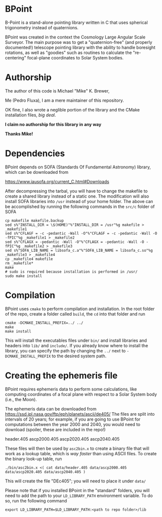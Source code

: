 # BPoint

B-Point is a stand-alone pointing library written in C that uses spherical trigonometry instead of quaternions.


BPoint was created in the context the Cosmology Large Angular Scale Surveyor. The main purpose was to get a "quaternion-free"
(and properly documented!) telescope pointing library with the ability to handle boresight rotations, as well as "goodies" 
such as routines to calculate the "re-centering" focal-plane coordinates to Solar System bodies.

# Authorship

The author of this code is Michael "Mike" K. Brewer,

Me (Pedro Fluxa), I am a mere maintainer of this repository. 

OK fine, I also wrote a neglible portion of the library and the CMake installation files, _big deal_. 

**I claim no authorship for this library in any way**

**Thanks Mike!**

# Dependencies

BPoint depends on SOFA (Standards Of Fundamental Astronomy) library, which can be downloaded from

https://www.iausofa.org/current_C.html#Downloads

After decompressing the tarbal, you will have to change the makefile to create a shared library instead of a static one.
The modification will also install SOFA libraries into `/usr` instead of your home folder.
The above can be accomplished by running the following commands in the `src/c` folder of SOFA

```
cp makefile makefile.backup
sed s%"INSTALL_DIR = \$(HOME)"%"INSTALL_DIR = /usr"%g makefile > _makefile1
sed s%"CFLAGF = -c -pedantic -Wall -O"%"CFLAGF = -c -pedantic -Wall -O -fPIC"%g _makefile1 > _makefile2
sed s%"CFLAGX = -pedantic -Wall -O"%"CFLAGX = -pedantic -Wall -O -fPIC"%g _makefile2 > _makefile3
sed s%"SOFA_LIB_NAME = libsofa_c.a"%"SOFA_LIB_NAME = libsofa_c.so"%g _makefile3 > _makefile4
cp _makefile4 makefile
rm _makefile*
make
# sudo is required because installation is performed in /usr/
sudo make install
```

# Compilation

BPoint uses `cmake` to perform compilation and installation. In the root folder of the repo, create a folder called `build`,
the `cd` into that folder and run

```
cmake -DCMAKE_INSTALL_PREFIX=../ ../
make 
make install
```

This will install the executables files under `bin/` and install libraries and headers into `lib/` and `include/`. If you
already know where to install the library, you can specify the path by changing the `../` next to `-DCMAKE_INSTALL_PREFIX`
to the desired system path. 

# Creating the ephemeris file

BPoint requires ephemeris data to perform some calculations, like computing coordinates of a focal plane with respect
to a Solar System body (i.e., the Moon). 

The ephemeris data can be downloaded from https://ssd.jpl.nasa.gov/ftp/eph/planets/ascii/de405/ The files are split
into intervals of 20 years; for example, if you are going to use BPoint for computations between the year 2000 and 2040,
you would need to download (spoiler, these are included in the repo!)

header.405
ascp2000.405
ascp2020.405
ascp2040.405

These files will then be used by `asc2bin.x` to create a binary file that will work as a lookup table, which is _way faster_
than using ASCII files. To create the binary look-up table, run

`./bin/asc2bin.x <( cat data/header.405 data/ascp2000.405 data/ascp2020.405 data/ascp2040.405 )`

This will create the file "DEc405"; you will need to place it under `data/` 

Please note that if you installed BPoint in the "standard" folders, you will need to add the path to your `LD_LIBRARY_PATH`
environment variable. To do so, run the following command 

`export LD_LIBRARY_PATH=$LD_LIBRARY_PATH:<path to repo folder>/lib`


